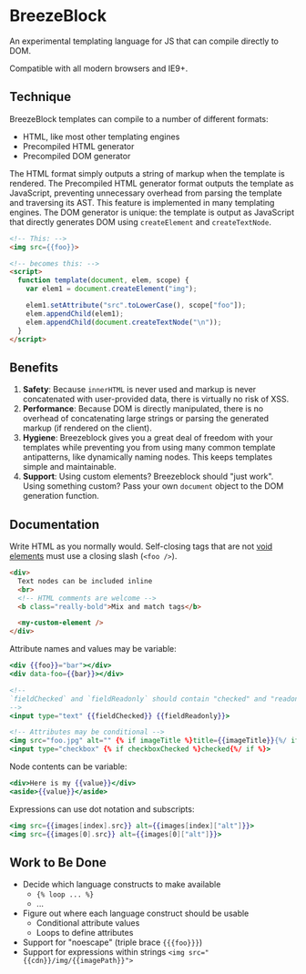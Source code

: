 # BreezeBlock

An experimental templating language for JS that can compile directly to DOM.

Compatible with all modern browsers and IE9+.


## Technique

BreezeBlock templates can compile to a number of different formats:

- HTML, like most other templating engines
- Precompiled HTML generator
- Precompiled DOM generator

The HTML format simply outputs a string of markup when the template is rendered. The Precompiled HTML generator format outputs the template as JavaScript, preventing unnecessary overhead from parsing the template and traversing its AST. This feature is implemented in many templating engines. The DOM generator is unique: the template is output as JavaScript that directly generates DOM using `createElement` and `createTextNode`.

```html
<!-- This: -->
<img src={{foo}}>

<!-- becomes this: -->
<script>
  function template(document, elem, scope) {
    var elem1 = document.createElement("img");

    elem1.setAttribute("src".toLowerCase(), scope["foo"]);
    elem.appendChild(elem1);
    elem.appendChild(document.createTextNode("\n"));
  }
</script>
```


## Benefits

1. **Safety**: Because `innerHTML` is never used and markup is never concatenated with user-provided data, there is virtually no risk of XSS.
2. **Performance**: Because DOM is directly manipulated, there is no overhead of concatenating large strings or parsing the generated markup (if rendered on the client).
3. **Hygiene**: Breezeblock gives you a great deal of freedom with your templates while preventing you from using many common template antipatterns, like dynamically naming nodes. This keeps templates simple and maintainable.
4. **Support**: Using custom elements? Breezeblock should "just work". Using something custom? Pass your own `document` object to the DOM generation function.


## Documentation

Write HTML as you normally would. Self-closing tags that are not [void elements](http://www.w3.org/html/wg/drafts/html/master/single-page.html#void-elements) must use a closing slash (`<foo />`).


```html
<div>
  Text nodes can be included inline
  <br>
  <!-- HTML comments are welcome -->
  <b class="really-bold">Mix and match tags</b>

  <my-custom-element />
</div>
```


Attribute names and values may be variable:

```mustache
<div {{foo}}="bar"></div>
<div data-foo={{bar}}></div>

<!--
`fieldChecked` and `fieldReadonly` should contain "checked" and "readonly respectively"
-->
<input type="text" {{fieldChecked}} {{fieldReadonly}}>

<!-- Attributes may be conditional -->
<img src="foo.jpg" alt="" {% if imageTitle %}title={{imageTitle}}{%/ if %}>
<input type="checkbox" {% if checkboxChecked %}checked{%/ if %}>
```


Node contents can be variable:

```mustache
<div>Here is my {{value}}</div>
<aside>{{value}}</aside>
```


Expressions can use dot notation and subscripts:

```mustache
<img src={{images[index].src}} alt={{images[index]["alt"]}}>
<img src={{images[0].src}} alt={{images[0]["alt"]}}>
```


## Work to Be Done

- Decide which language constructs to make available
  - `{% loop ... %}`
  - ...
- Figure out where each language construct should be usable
  - Conditional attribute values
  - Loops to define attributes
- Support for "noescape" (triple brace `{{{foo}}}`)
- Support for expressions within strings `<img src="{{cdn}}/img/{{imagePath}}">`
